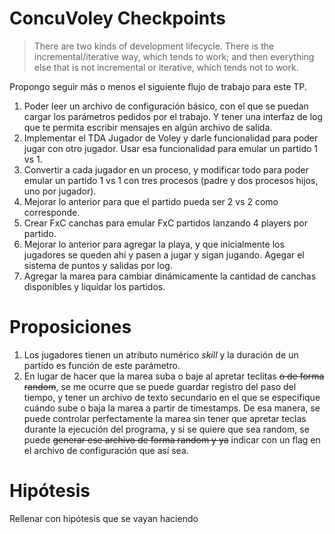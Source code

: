 # ConcuVoley Checkpoints

> There are two kinds of development lifecycle. 
> There is the incremental/iterative way, which tends to work; and then everything else that is not incremental or iterative, which tends not to work.

Propongo seguir más o menos el siguiente flujo de trabajo para este TP.

1. Poder leer un archivo de configuración básico, con el que se puedan cargar los parámetros pedidos por el trabajo. Y tener una interfaz de log que te permita escribir mensajes en algún archivo de salida.
2. Implementar el TDA Jugador de Voley y darle funcionalidad para poder jugar con otro jugador. Usar esa funcionalidad para emular un partido 1 vs 1.
3. Convertir a cada jugador en un proceso, y modificar todo para poder emular un partido 1 vs 1 con tres procesos (padre y dos procesos hijos, uno por jugador).
4. Mejorar lo anterior para que el partido pueda ser 2 vs 2 como corresponde. 
5. Crear FxC canchas para emular FxC partidos lanzando 4 players por partido.
6. Mejorar lo anterior para agregar la playa, y que inicialmente los jugadores se queden ahí y pasen a jugar y sigan jugando. Agegar el sistema de puntos y salidas por log.
7. Agregar la marea para cambiar dinámicamente la cantidad de canchas disponibles y liquidar los partidos.

# Proposiciones

1. Los jugadores tienen un atributo numérico _skill_ y la duración de un partido es función de este parámetro.
2. En lugar de hacer que la marea suba o baje al apretar teclitas ~~o de forma random~~, se me ocurre que se puede guardar registro del paso del tiempo, y tener un archivo de texto secundario en el que se especifique cuándo sube o baja la marea a partir de timestamps. De esa manera, se puede controlar perfectamente la marea sin tener que apretar teclas durante la ejecución del programa, y si se quiere que sea random, se puede ~~generar ese archivo de forma random y ya~~ indicar con un flag en el archivo de configuración que así sea.

# Hipótesis

Rellenar con hipótesis que se vayan haciendo
